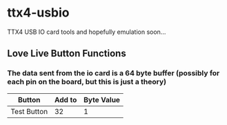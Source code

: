 # ttx4-usbio
TTX4 USB IO card tools and hopefully emulation soon...

## Love Live Button Functions
### The data sent from the io card is a 64 byte buffer (possibly for each pin on the board, but this is just a theory)
Button | Add to | Byte Value |
---|---|---
Test Button | 32 | 1
